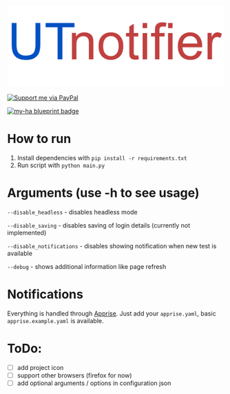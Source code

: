 ![logo](assets/logo.png)

<a href="https://www.paypal.com/donate?hosted_button_id=VKCHVWUV48STE" target="_blank">
<img src="https://janbeta.net/wp-content/uploads/2020/06/Paypal-Donate.png" alt="Support me via PayPal" border="0" width="20%" height="20%"/>
</a>

[![my-ha blueprint badge](https://my.home-assistant.io/badges/blueprint_import.svg)](https://my.home-assistant.io/redirect/blueprint_import/?blueprint_url=https://raw.githubusercontent.com/pacjo/UTnotifier/main/addons/UTnotifier_HA_blueprint.yaml)

# How to run
1. Install dependencies with `pip install -r requirements.txt`
2. Run script with `python main.py`

# Arguments (use -h to see usage)
`--disable_headless` - disables headless mode

`--disable_saving` - disables saving of login details (currently not implemented)

`--disable_notifications` - disables showing notification when new test is available

`--debug` - shows additional information like page refresh

# Notifications
Everything is handled through [Apprise](https://github.com/caronc/apprise).
Just add your `apprise.yaml`, basic `apprise.example.yaml` is available.

# ToDo:
- [ ] add project icon
- [ ] support other browsers (firefox for now)
- [ ] add optional arguments / options in configuration json
